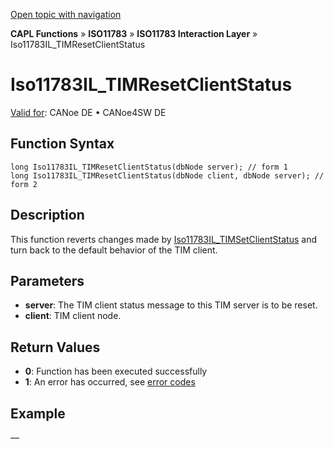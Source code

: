 [Open topic with navigation](../../../../../../CANoeDEFamily.htm#Topics/CAPLFunctions/ISO11783/ISOInteractionLayer/Functions/CAPLfunctionIso11783ILtimResetClientStatus.md)

**CAPL Functions** » **ISO11783** » **ISO11783 Interaction Layer** » Iso11783IL_TIMResetClientStatus

# Iso11783IL_TIMResetClientStatus

[Valid for](../../../../Shared/FeatureAvailability.md): CANoe DE • CANoe4SW DE

## Function Syntax

```plaintext
long Iso11783IL_TIMResetClientStatus(dbNode server); // form 1
long Iso11783IL_TIMResetClientStatus(dbNode client, dbNode server); // form 2
```

## Description

This function reverts changes made by [Iso11783IL_TIMSetClientStatus](CAPLfunctionIso11783ILtimSetClientStatus.md) and turn back to the default behavior of the TIM client.

## Parameters

- **server**: The TIM client status message to this TIM server is to be reset.
- **client**: TIM client node.

## Return Values

- **0**: Function has been executed successfully
- **1**: An error has occurred, see [error codes](../../../CAPLfunctionsISOj1939ErrorCodes.md)

## Example

—
